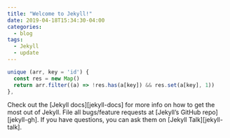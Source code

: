 ```yaml
---
title: "Welcome to Jekyll!"
date: 2019-04-18T15:34:30-04:00
categories:
  - blog
tags:
  - Jekyll
  - update
---
```




```JavaScript
unique (arr, key = 'id') {
  const res = new Map()
  return arr.filter((a) => !res.has(a[key]) && res.set(a[key], 1))
},
```

Check out the [Jekyll docs][jekyll-docs] for more info on how to get the most out of Jekyll. File all bugs/feature requests at [Jekyll’s GitHub repo][jekyll-gh]. If you have questions, you can ask them on [Jekyll Talk][jekyll-talk].


